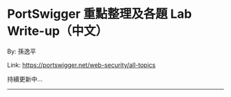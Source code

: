 # PortSwigger 重點整理及各題 Lab Write-up（中文）

By: 孫逸平

Link: <https://portswigger.net/web-security/all-topics>

持續更新中...

---
